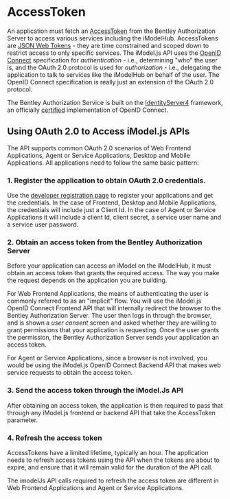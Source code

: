 # AccessToken

An application must fetch an [AccessToken]($imodeljs-clients) from the Bentley Authorization Server to access various services including the iModelHub. AccessTokens are [JSON Web Tokens](https://jwt.io/) - they are time constrained and scoped down to restrict access to only specific services. The iModel.js API uses the [OpenID Connect](https://openid.net/connect/) specification for *authentication* - i.e., determining "who" the user is, and the OAuth 2.0 protocol is used for *authorization* - i.e., delegating the application to talk to services like the iModelHub on behalf of the user. The OpenID Connect specification is really just an extension of the OAuth 2.0 protocol.

The Bentley Authorization Service is built on the [IdentityServer4](http://docs.identityserver.io/en/latest/) framework, an officially [certified](https://openid.net/certification/) implementation of OpenID Connect.


## Using OAuth 2.0 to Access iModel.js APIs
The API supports common OAuth 2.0 scenarios of Web Frontend Applications, Agent or Service Applications, Desktop and Mobile Applications. All applications need to follow the same basic pattern:

### 1. Register the application to obtain OAuth 2.0 credentials.
Use the [developer registration page](../../getting-started/index.md#3-register-your-application) to register your applications and get the credentials. In the case of Frontend, Desktop and Mobile Applications, the credentials will include just a Client Id. In the case of Agent or Service Applications it will include a client Id, client secret, a service user name and a service user password.

### 2. Obtain an access token from the Bentley Authorization Server
Before your application can access an iModel on the iModelHub, it must obtain an access token that grants the required access. The way you make the request depends on the application you are building.

For Web Frontend Applications, the means of authenticating the user is commonly referred to as an "implicit" flow. You will use the iModel.js OpenID Connect Frontend API that will internally redirect the browser to the Bentley Authorization Server. The user then logs in through the browser, and is shown a *user consent* screen and asked whether they are willing to grant permissions that your application is requesting. Once the user grants the permission, the Bentley Authorization Server sends your application an access token.

For Agent or Service Applications, since a browser is not involved, you would be using the iModel.js OpenID Connect Backend API that makes web service requests to obtain the access token.

### 3. Send the access token through the iModel.Js API

After obtaining an access token, the application is then required to pass that through any iModel.js frontend or backend API that take the AccessToken parameter.

### 4. Refresh the access token

AccessTokens have a limited lifetime, typically an hour. The application needs to refresh access tokens using the API when the tokens are about to expire, and ensure that it will remain valid for the duration of the API call.

The imodelJs API calls required to refresh the access token are different in Web Frontend Applications and Agent or Service Applications.

